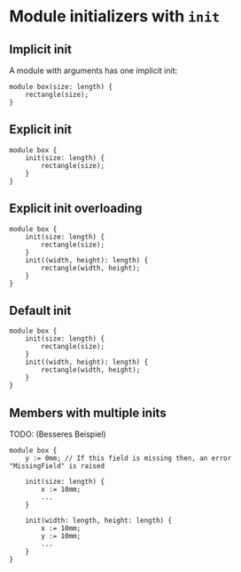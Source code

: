 # Module initializers with `init`

## Implicit init

A module with arguments has one implicit init:

```µcad
module box(size: length) {
    rectangle(size);
}
```

## Explicit init

```µcad
module box {
    init(size: length) {
        rectangle(size);
    }
}
```

## Explicit init overloading

```µcad
module box {
    init(size: length) {
        rectangle(size);
    }
    init((width, height): length) {
        rectangle(width, height);
    }
}
```

## Default init

```µcad
module box {
    init(size: length) {
        rectangle(size);
    }
    init((width, height): length) {
        rectangle(width, height);
    }
}
```

## Members with multiple inits

TODO: (Besseres Beispiel)

```µcad
module box {
    y := 0mm; // If this field is missing then, an error "MissingField" is raised 

    init(size: length) {
        x := 10mm;
        ...
    }

    init(width: length, height: length) {
        x := 10mm;
        y := 10mm;
        ...
    }
}
```
